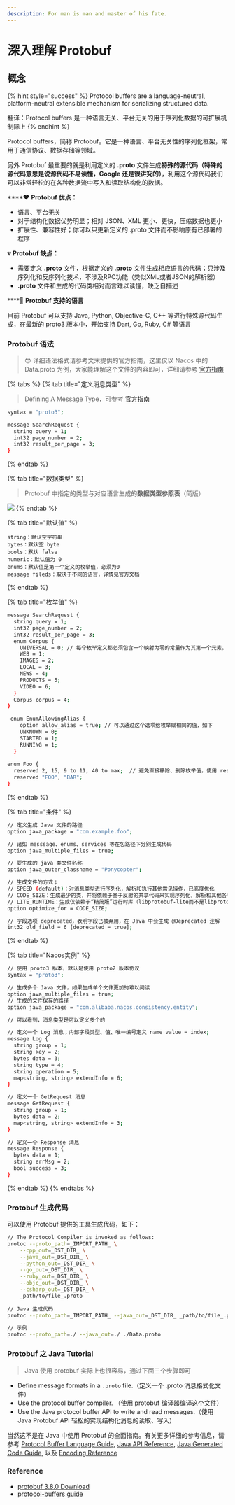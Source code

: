 ```yaml
---
description: For man is man and master of his fate.
---
```


# 深入理解 Protobuf

## 概念

{% hint style="success" %}
Protocol buffers are a language-neutral, platform-neutral extensible mechanism for serializing structured data.

翻译：Protocol buffers 是一种语言无关、平台无关的用于序列化数据的可扩展机制际上
{% endhint %}

Protocol buffers，简称 Protobuf。它是一种语言、平台无关性的序列化框架，常用于通信协议、数据存储等领域。

另外 Protobuf 最重要的就是利用定义的 **.proto** 文件生成**特殊的源代码（特殊的源代码意思是说源代码不易读懂，Google 还是很讲究的）**，利用这个源代码我们可以非常轻松的在各种数据流中写入和读取结构化的数据。

\*\*\*\*❤ **Protobuf 优点：**

* 语言、平台无关
* 对于结构化数据优势明显；相对 JSON、XML 更小、更快，压缩数据也更小
* 扩展性、兼容性好；你可以只更新定义的 .proto 文件而不影响原有已部署的程序

💔 **Protobuf 缺点：**

* 需要定义 **.proto** 文件，根据定义的 **.proto** 文件生成相应语言的代码；只涉及序列化和反序列化技术，不涉及RPC功能（类似XML或者JSON的解析器）
* **.proto** 文件和生成的代码类相对而言难以读懂，缺乏自描述

\*\*\*\*🌠 **Protobuf 支持的语言**

目前 Protobuf 可以支持 Java, Python, Objective-C, C++ 等进行特殊源代码生成，在最新的 proto3 版本中，开始支持 Dart, Go, Ruby, C\# 等语言

### Protobuf 语法

> 😎 详细语法格式请参考文末提供的官方指南，这里仅以 Nacos 中的 Data.proto 为例，大家能理解这个文件的内容即可，详细请参考 [官方指南](https://developers.google.cn/protocol-buffers/docs/proto3#simple)

{% tabs %}
{% tab title="定义消息类型" %}
> Defining A Message Type，可参考 [官方指南](https://developers.google.cn/protocol-buffers/docs/proto3#simple)

```bash
syntax = "proto3";

message SearchRequest {
  string query = 1;
  int32 page_number = 2;
  int32 result_per_page = 3;
}
```
{% endtab %}

{% tab title="数据类型" %}
> Protobuf 中指定的类型与对应语言生成的**数据类型参照表**（简版）

![](../../.gitbook/assets/protobuff-type.png)
{% endtab %}

{% tab title="默认值" %}
```
string：默认空字符串
bytes：默认空 byte 
bools：默认 false
numeric：默认值为 0
enums：默认值是第一个定义的枚举值，必须为0
message fileds：取决于不同的语言，详情见官方文档
```
{% endtab %}

{% tab title="枚举值" %}
```bash
message SearchRequest {
  string query = 1;
  int32 page_number = 2;
  int32 result_per_page = 3;
  enum Corpus {
    UNIVERSAL = 0; // 每个枚举定义都必须包含一个映射为零的常量作为其第一个元素。
    WEB = 1;
    IMAGES = 2;
    LOCAL = 3;
    NEWS = 4;
    PRODUCTS = 5;
    VIDEO = 6;
  }
  Corpus corpus = 4;
}

 enum EnumAllowingAlias {
    option allow_alias = true; // 可以通过这个选项给枚举赋相同的值，如下
    UNKNOWN = 0;
    STARTED = 1;
    RUNNING = 1;
  }
  
enum Foo {
  reserved 2, 15, 9 to 11, 40 to max;  // 避免直接移除、删除枚举值，使用 reserved 可防止未来出错
  reserved "FOO", "BAR";
}
```
{% endtab %}

{% tab title="条件" %}
```bash
// 定义生成 Java 文件的路径
option java_package = "com.example.foo";

// 诸如 messsage、enums、services 等在包路径下分别生成代码
option java_multiple_files = true;

// 要生成的 java 类文件名称
option java_outer_classname = "Ponycopter";

// 生成文件的方式；
// SPEED (default)：对消息类型进行序列化，解析和执行其他常见操作，已高度优化
// CODE_SIZE：生成最少的类，并将依赖于基于反射的共享代码来实现序列化，解析和其他各种操作
// LITE_RUNTIME：生成仅依赖于“精简版”运行时库（libprotobuf-lite而不是libprotobuf）的类
option optimize_for = CODE_SIZE;

// 字段选项 deprecated，表明字段已被弃用，在 Java 中会生成 @Deprecated 注解
int32 old_field = 6 [deprecated = true];
```
{% endtab %}

{% tab title="Nacos实例" %}
```bash
// 使用 proto3 版本，默认是使用 proto2 版本协议
syntax = "proto3";

// 生成多个 Java 文件，如果生成单个文件更加的难以阅读
option java_multiple_files = true;
// 生成的文件保存的路径
option java_package = "com.alibaba.nacos.consistency.entity";

// 可以看到，消息类型是可以定义多个的

// 定义一个 Log 消息；内部字段类型、值、唯一编号定义 name value = index;
message Log {
  string group = 1;
  string key = 2;
  bytes data = 3;
  string type = 4;
  string operation = 5;
  map<string, string> extendInfo = 6;
}

// 定义一个 GetRequest 消息
message GetRequest {
  string group = 1;
  bytes data = 2;
  map<string, string> extendInfo = 3;
}

// 定义一个 Response 消息
message Response {
  bytes data = 1;
  string errMsg = 2;
  bool success = 3;
}
```
{% endtab %}
{% endtabs %}

### Protobuf 生成代码

可以使用 Protobuf 提供的工具生成代码，如下：

```bash
// The Protocol Compiler is invoked as follows:
protoc --proto_path=_IMPORT_PATH_ \
    --cpp_out=_DST_DIR_ \
    --java_out=_DST_DIR_ \
    --python_out=_DST_DIR_ \
    --go_out=_DST_DIR_ \
    --ruby_out=_DST_DIR_ \
    --objc_out=_DST_DIR_ \
    --csharp_out=_DST_DIR_ \
    _path/to/file_.proto
    
// Java 生成代码
protoc --proto_path=_IMPORT_PATH_ --java_out=_DST_DIR_ _path/to/file_.proto

// 示例
protoc --proto_path=./ --java_out=./ ./Data.proto
```

### Protobuf 之 Java Tutorial

> Java 使用 protobuf 实际上也很容易，通过下面三个步骤即可

* Define message formats in a `.proto` file.（定义一个 .proto 消息格式化文件）
* Use the protocol buffer compiler. （使用 protobuf 编译器编译这个文件）
* Use the Java protocol buffer API to write and read messages.（使用 Java Protobuf API 轻松的实现结构化消息的读取、写入）

当然这不是在 Java 中使用 Protobuf 的全面指南。有关更多详细的参考信息，请参考 [Protocol Buffer Language Guide](https://developers.google.com/protocol-buffers/docs/proto), [Java API Reference](https://developers.google.com/protocol-buffers/docs/reference/java), [Java Generated Code Guide](https://developers.google.com/protocol-buffers/docs/reference/java-generated), 以及 [Encoding Reference](https://developers.google.com/protocol-buffers/docs/encoding)

### Reference

* [protobuf 3.8.0 Download](https://github.com/protocolbuffers/protobuf/releases/tag/v3.8.0)
* [protocol-buffers guide](https://developers.google.com/protocol-buffers/docs/overview)



